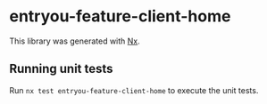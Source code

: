 # entryou-feature-client-home

This library was generated with [Nx](https://nx.dev).

## Running unit tests

Run `nx test entryou-feature-client-home` to execute the unit tests.
